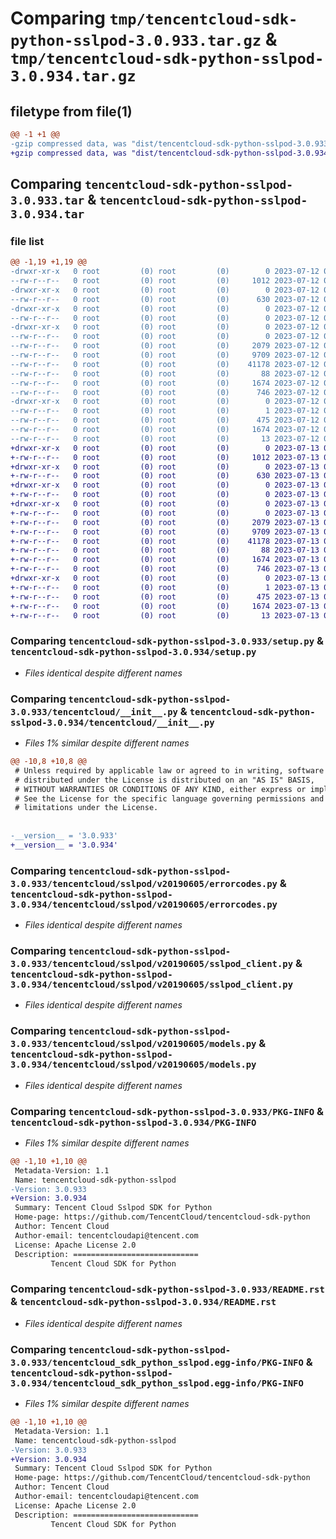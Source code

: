 # Comparing `tmp/tencentcloud-sdk-python-sslpod-3.0.933.tar.gz` & `tmp/tencentcloud-sdk-python-sslpod-3.0.934.tar.gz`

## filetype from file(1)

```diff
@@ -1 +1 @@
-gzip compressed data, was "dist/tencentcloud-sdk-python-sslpod-3.0.933.tar", last modified: Wed Jul 12 00:36:50 2023, max compression
+gzip compressed data, was "dist/tencentcloud-sdk-python-sslpod-3.0.934.tar", last modified: Thu Jul 13 00:32:52 2023, max compression
```

## Comparing `tencentcloud-sdk-python-sslpod-3.0.933.tar` & `tencentcloud-sdk-python-sslpod-3.0.934.tar`

### file list

```diff
@@ -1,19 +1,19 @@
-drwxr-xr-x   0 root         (0) root         (0)        0 2023-07-12 00:36:50.000000 tencentcloud-sdk-python-sslpod-3.0.933/
--rw-r--r--   0 root         (0) root         (0)     1012 2023-07-12 00:36:50.000000 tencentcloud-sdk-python-sslpod-3.0.933/setup.py
-drwxr-xr-x   0 root         (0) root         (0)        0 2023-07-12 00:36:50.000000 tencentcloud-sdk-python-sslpod-3.0.933/tencentcloud/
--rw-r--r--   0 root         (0) root         (0)      630 2023-07-12 00:36:50.000000 tencentcloud-sdk-python-sslpod-3.0.933/tencentcloud/__init__.py
-drwxr-xr-x   0 root         (0) root         (0)        0 2023-07-12 00:36:50.000000 tencentcloud-sdk-python-sslpod-3.0.933/tencentcloud/sslpod/
--rw-r--r--   0 root         (0) root         (0)        0 2023-07-12 00:36:50.000000 tencentcloud-sdk-python-sslpod-3.0.933/tencentcloud/sslpod/__init__.py
-drwxr-xr-x   0 root         (0) root         (0)        0 2023-07-12 00:36:50.000000 tencentcloud-sdk-python-sslpod-3.0.933/tencentcloud/sslpod/v20190605/
--rw-r--r--   0 root         (0) root         (0)        0 2023-07-12 00:36:50.000000 tencentcloud-sdk-python-sslpod-3.0.933/tencentcloud/sslpod/v20190605/__init__.py
--rw-r--r--   0 root         (0) root         (0)     2079 2023-07-12 00:36:50.000000 tencentcloud-sdk-python-sslpod-3.0.933/tencentcloud/sslpod/v20190605/errorcodes.py
--rw-r--r--   0 root         (0) root         (0)     9709 2023-07-12 00:36:50.000000 tencentcloud-sdk-python-sslpod-3.0.933/tencentcloud/sslpod/v20190605/sslpod_client.py
--rw-r--r--   0 root         (0) root         (0)    41178 2023-07-12 00:36:50.000000 tencentcloud-sdk-python-sslpod-3.0.933/tencentcloud/sslpod/v20190605/models.py
--rw-r--r--   0 root         (0) root         (0)       88 2023-07-12 00:36:50.000000 tencentcloud-sdk-python-sslpod-3.0.933/setup.cfg
--rw-r--r--   0 root         (0) root         (0)     1674 2023-07-12 00:36:50.000000 tencentcloud-sdk-python-sslpod-3.0.933/PKG-INFO
--rw-r--r--   0 root         (0) root         (0)      746 2023-07-12 00:36:50.000000 tencentcloud-sdk-python-sslpod-3.0.933/README.rst
-drwxr-xr-x   0 root         (0) root         (0)        0 2023-07-12 00:36:50.000000 tencentcloud-sdk-python-sslpod-3.0.933/tencentcloud_sdk_python_sslpod.egg-info/
--rw-r--r--   0 root         (0) root         (0)        1 2023-07-12 00:36:50.000000 tencentcloud-sdk-python-sslpod-3.0.933/tencentcloud_sdk_python_sslpod.egg-info/dependency_links.txt
--rw-r--r--   0 root         (0) root         (0)      475 2023-07-12 00:36:50.000000 tencentcloud-sdk-python-sslpod-3.0.933/tencentcloud_sdk_python_sslpod.egg-info/SOURCES.txt
--rw-r--r--   0 root         (0) root         (0)     1674 2023-07-12 00:36:50.000000 tencentcloud-sdk-python-sslpod-3.0.933/tencentcloud_sdk_python_sslpod.egg-info/PKG-INFO
--rw-r--r--   0 root         (0) root         (0)       13 2023-07-12 00:36:50.000000 tencentcloud-sdk-python-sslpod-3.0.933/tencentcloud_sdk_python_sslpod.egg-info/top_level.txt
+drwxr-xr-x   0 root         (0) root         (0)        0 2023-07-13 00:32:52.000000 tencentcloud-sdk-python-sslpod-3.0.934/
+-rw-r--r--   0 root         (0) root         (0)     1012 2023-07-13 00:32:51.000000 tencentcloud-sdk-python-sslpod-3.0.934/setup.py
+drwxr-xr-x   0 root         (0) root         (0)        0 2023-07-13 00:32:52.000000 tencentcloud-sdk-python-sslpod-3.0.934/tencentcloud/
+-rw-r--r--   0 root         (0) root         (0)      630 2023-07-13 00:32:51.000000 tencentcloud-sdk-python-sslpod-3.0.934/tencentcloud/__init__.py
+drwxr-xr-x   0 root         (0) root         (0)        0 2023-07-13 00:32:52.000000 tencentcloud-sdk-python-sslpod-3.0.934/tencentcloud/sslpod/
+-rw-r--r--   0 root         (0) root         (0)        0 2023-07-13 00:32:51.000000 tencentcloud-sdk-python-sslpod-3.0.934/tencentcloud/sslpod/__init__.py
+drwxr-xr-x   0 root         (0) root         (0)        0 2023-07-13 00:32:52.000000 tencentcloud-sdk-python-sslpod-3.0.934/tencentcloud/sslpod/v20190605/
+-rw-r--r--   0 root         (0) root         (0)        0 2023-07-13 00:32:51.000000 tencentcloud-sdk-python-sslpod-3.0.934/tencentcloud/sslpod/v20190605/__init__.py
+-rw-r--r--   0 root         (0) root         (0)     2079 2023-07-13 00:32:51.000000 tencentcloud-sdk-python-sslpod-3.0.934/tencentcloud/sslpod/v20190605/errorcodes.py
+-rw-r--r--   0 root         (0) root         (0)     9709 2023-07-13 00:32:51.000000 tencentcloud-sdk-python-sslpod-3.0.934/tencentcloud/sslpod/v20190605/sslpod_client.py
+-rw-r--r--   0 root         (0) root         (0)    41178 2023-07-13 00:32:51.000000 tencentcloud-sdk-python-sslpod-3.0.934/tencentcloud/sslpod/v20190605/models.py
+-rw-r--r--   0 root         (0) root         (0)       88 2023-07-13 00:32:52.000000 tencentcloud-sdk-python-sslpod-3.0.934/setup.cfg
+-rw-r--r--   0 root         (0) root         (0)     1674 2023-07-13 00:32:52.000000 tencentcloud-sdk-python-sslpod-3.0.934/PKG-INFO
+-rw-r--r--   0 root         (0) root         (0)      746 2023-07-13 00:32:51.000000 tencentcloud-sdk-python-sslpod-3.0.934/README.rst
+drwxr-xr-x   0 root         (0) root         (0)        0 2023-07-13 00:32:52.000000 tencentcloud-sdk-python-sslpod-3.0.934/tencentcloud_sdk_python_sslpod.egg-info/
+-rw-r--r--   0 root         (0) root         (0)        1 2023-07-13 00:32:52.000000 tencentcloud-sdk-python-sslpod-3.0.934/tencentcloud_sdk_python_sslpod.egg-info/dependency_links.txt
+-rw-r--r--   0 root         (0) root         (0)      475 2023-07-13 00:32:52.000000 tencentcloud-sdk-python-sslpod-3.0.934/tencentcloud_sdk_python_sslpod.egg-info/SOURCES.txt
+-rw-r--r--   0 root         (0) root         (0)     1674 2023-07-13 00:32:52.000000 tencentcloud-sdk-python-sslpod-3.0.934/tencentcloud_sdk_python_sslpod.egg-info/PKG-INFO
+-rw-r--r--   0 root         (0) root         (0)       13 2023-07-13 00:32:52.000000 tencentcloud-sdk-python-sslpod-3.0.934/tencentcloud_sdk_python_sslpod.egg-info/top_level.txt
```

### Comparing `tencentcloud-sdk-python-sslpod-3.0.933/setup.py` & `tencentcloud-sdk-python-sslpod-3.0.934/setup.py`

 * *Files identical despite different names*

### Comparing `tencentcloud-sdk-python-sslpod-3.0.933/tencentcloud/__init__.py` & `tencentcloud-sdk-python-sslpod-3.0.934/tencentcloud/__init__.py`

 * *Files 1% similar despite different names*

```diff
@@ -10,8 +10,8 @@
 # Unless required by applicable law or agreed to in writing, software
 # distributed under the License is distributed on an "AS IS" BASIS,
 # WITHOUT WARRANTIES OR CONDITIONS OF ANY KIND, either express or implied.
 # See the License for the specific language governing permissions and
 # limitations under the License.
 
 
-__version__ = '3.0.933'
+__version__ = '3.0.934'
```

### Comparing `tencentcloud-sdk-python-sslpod-3.0.933/tencentcloud/sslpod/v20190605/errorcodes.py` & `tencentcloud-sdk-python-sslpod-3.0.934/tencentcloud/sslpod/v20190605/errorcodes.py`

 * *Files identical despite different names*

### Comparing `tencentcloud-sdk-python-sslpod-3.0.933/tencentcloud/sslpod/v20190605/sslpod_client.py` & `tencentcloud-sdk-python-sslpod-3.0.934/tencentcloud/sslpod/v20190605/sslpod_client.py`

 * *Files identical despite different names*

### Comparing `tencentcloud-sdk-python-sslpod-3.0.933/tencentcloud/sslpod/v20190605/models.py` & `tencentcloud-sdk-python-sslpod-3.0.934/tencentcloud/sslpod/v20190605/models.py`

 * *Files identical despite different names*

### Comparing `tencentcloud-sdk-python-sslpod-3.0.933/PKG-INFO` & `tencentcloud-sdk-python-sslpod-3.0.934/PKG-INFO`

 * *Files 1% similar despite different names*

```diff
@@ -1,10 +1,10 @@
 Metadata-Version: 1.1
 Name: tencentcloud-sdk-python-sslpod
-Version: 3.0.933
+Version: 3.0.934
 Summary: Tencent Cloud Sslpod SDK for Python
 Home-page: https://github.com/TencentCloud/tencentcloud-sdk-python
 Author: Tencent Cloud
 Author-email: tencentcloudapi@tencent.com
 License: Apache License 2.0
 Description: ============================
         Tencent Cloud SDK for Python
```

### Comparing `tencentcloud-sdk-python-sslpod-3.0.933/README.rst` & `tencentcloud-sdk-python-sslpod-3.0.934/README.rst`

 * *Files identical despite different names*

### Comparing `tencentcloud-sdk-python-sslpod-3.0.933/tencentcloud_sdk_python_sslpod.egg-info/PKG-INFO` & `tencentcloud-sdk-python-sslpod-3.0.934/tencentcloud_sdk_python_sslpod.egg-info/PKG-INFO`

 * *Files 1% similar despite different names*

```diff
@@ -1,10 +1,10 @@
 Metadata-Version: 1.1
 Name: tencentcloud-sdk-python-sslpod
-Version: 3.0.933
+Version: 3.0.934
 Summary: Tencent Cloud Sslpod SDK for Python
 Home-page: https://github.com/TencentCloud/tencentcloud-sdk-python
 Author: Tencent Cloud
 Author-email: tencentcloudapi@tencent.com
 License: Apache License 2.0
 Description: ============================
         Tencent Cloud SDK for Python
```

